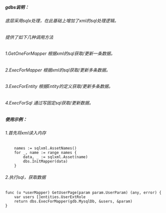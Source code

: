 ##### gdbs说明：

###### 底层采用sqlx处理，在此基础上增加了xml的sql处理逻辑。
###### 提供了如下几种调用方法
###### 1.GetOneForMapper 根据xml的sql获取/更新一条数据。
###### 2.ExecForMapper 根据xml的sql获取/更新多条数据。
###### 3.ExecForEntity 根据Entity的定义获取/更新多条数据。
###### 4.ExecForSql 通过写固定sql获取/更新数据。




##### 使用示例：

###### 1.首先将xml读入内存

```
    names := sqlxml.AssetNames()
	for _, name := range names {
		data, _ := sqlxml.Asset(name)
		dbs.InitMapper(data)
	}
```


###### 2.执行sql，获取数据

```
func (u *userMapper) GetUserPage(param param.UserParam) (any, error) {
	var users []entities.UserExtRole
	return dbs.ExecForMapper(gdb.MysqlDb, &users, &param)
}
```

